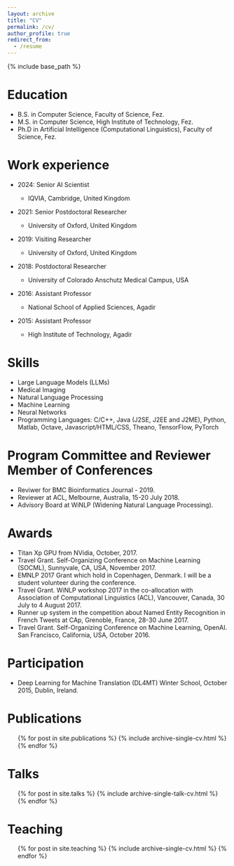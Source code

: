 ```yaml
---
layout: archive
title: "CV"
permalink: /cv/
author_profile: true
redirect_from:
  - /resume
---
```


{% include base_path %}

Education
======
* B.S. in Computer Science, Faculty of Science, Fez.
* M.S. in Computer Science, High Institute of Technology, Fez.
* Ph.D in Artificial Intelligence (Computational Linguistics), Faculty of Science, Fez.

Work experience
======


* 2024: Senior AI Scientist
  * IQVIA, Cambridge, United Kingdom 

* 2021: Senior Postdoctoral Researcher
  * University of Oxford, United Kingdom 

* 2019: Visiting Researcher
  * University of Oxford, United Kingdom


* 2018: Postdoctoral Researcher
  * University of Colorado Anschutz Medical Campus, USA

* 2016: Assistant Professor
  * National School of Applied Sciences, Agadir

* 2015: Assistant Professor
  * High Institute of Technology, Agadir

Skills
======
* Large Language Models (LLMs)
* Medical Imaging
* Natural Language Processing
* Machine Learning
* Neural Networks
* Programming Languages: C/C++, Java (J2SE, J2EE and J2ME), Python, Matlab, Octave, Javascript/HTML/CSS, Theano, TensorFlow, PyTorch

Program Committee and Reviewer Member of Conferences
======
* Reviwer for BMC Bioinformatics Journal - 2019.
* Reviewer at ACL, Melbourne, Australia, 15-20 July 2018.
* Advisory Board at WiNLP (Widening Natural Language Processing).

Awards
======
* Titan Xp GPU from NVidia, October, 2017.
* Travel Grant. Self-Organizing Conference on Machine Learning (SOCML), Sunnyvale, CA, USA, November 2017.
* EMNLP 2017 Grant which hold in Copenhagen, Denmark. I will be a student volunteer during the conference.
* Travel Grant. WiNLP workshop 2017 in the co-allocation with Association of Computational Linguistics (ACL), Vancouver, Canada, 30 July to 4 August 2017.
* Runner up system in the competition about Named Entity Recognition in French Tweets at CAp, Grenoble, France, 28-30 June 2017. 
* Travel Grant. Self-Organizing Conference on Machine Learning, OpenAI. San Francisco, California, USA, October 2016.


Participation
======
* Deep Learning for Machine Translation (DL4MT) Winter School, October 2015, Dublin, Ireland.

Publications
======
  <ul>{% for post in site.publications %}
    {% include archive-single-cv.html %}
  {% endfor %}</ul>
  
Talks
======
  <ul>{% for post in site.talks %}
    {% include archive-single-talk-cv.html %}
  {% endfor %}</ul>
  
Teaching
======
  <ul>{% for post in site.teaching %}
    {% include archive-single-cv.html %}
  {% endfor %}</ul>
  
